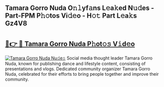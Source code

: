 ## Tamara Gorro Nuda O𝚗𝚕yf𝚊ns L𝚎a𝚔ed N𝚞𝚍es - Part-FPM P𝚑𝚘tos Vi𝚍𝚎o - H𝚘𝚝 Part L𝚎a𝚔s Gz4V8

# <h2><a href="http://kf2gwng.oniu.top/?m=Tamara+Gorro+Nuda">🔗👉 🔴 Tamara Gorro Nuda P𝚑ot𝚘𝚜 V𝚒d𝚎o</a></h2>

[![Tamara Gorro Nuda Nu𝚍e𝚜](https://i.imgur.com/0qMVB7G.gif)](http://kf2gwng.oniu.top/?m=Tamara+Gorro+Nuda)
Social media thought leader Tamara Gorro Nuda, known for publishing dance and lifestyle content, consisting of presentations and vlogs. Dedicated community organizer Tamara Gorro Nuda, celebrated for their efforts to bring people together and improve their community.  

